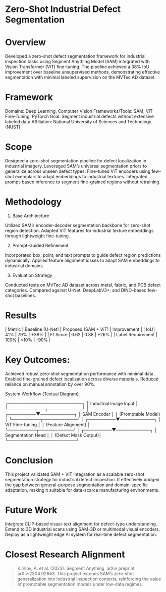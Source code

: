 # Zero-Shot Industrial Defect Segmentation

# Overview
Developed a zero-shot defect segmentation framework for industrial inspection tasks using Segment Anything Model (SAM) integrated with Vision Transformer (ViT) fine-tuning. The pipeline achieved a 38% IoU improvement over baseline unsupervised methods, demonstrating effective segmentation with minimal labeled supervision on the MVTec AD dataset.

# Framework
Domains: Deep Learning, Computer Vision
Frameworks/Tools: SAM, ViT Fine-Tuning, PyTorch
Goal: Segment industrial defects without extensive labeled data
Affiliation: National University of Sciences and Technology (NUST)

# Scope
 Designed a zero-shot segmentation pipeline for defect localization in industrial imagery.
 Leveraged SAM’s universal segmentation priors to generalize across unseen defect types.
 Fine-tuned ViT encoders using few-shot exemplars to adapt embeddings to industrial textures.
 Integrated prompt-based inference to segment fine-grained regions without retraining.

# Methodology
 1. Base Architecture

 Utilized SAM’s encoder-decoder segmentation backbone for zero-shot region detection.
 Adapted ViT features for industrial texture embeddings through lightweight fine-tuning.

 2. Prompt-Guided Refinement

 Incorporated box, point, and text prompts to guide defect region predictions dynamically.
 Applied feature alignment losses to adapt SAM embeddings to industrial domains.

 3. Evaluation Strategy

 Conducted tests on MVTec AD dataset across metal, fabric, and PCB defect categories.
 Compared against U-Net, DeepLabV3+, and DINO-based few-shot baselines.

# Results
| Metric            | Baseline (U-Net) | Proposed (SAM + ViT) | Improvement |
| IoU               | 41%              | 79%              | +38%        |
| F1 Score          | 0.62             | 0.88             | +26%        |
| Label Requirement | 100%             | <10%             | -90%        |

# Key Outcomes:
 Achieved robust zero-shot segmentation performance with minimal data.
 Enabled fine-grained defect localization across diverse materials.
 Reduced reliance on manual annotation by over 90%.

System Workflow (Textual Diagram)

┌────────────────────────┐
│  Industrial Image Input │
└────────────┬───────────┘
             │
   ┌─────────▼───────────┐
   │  SAM Encoder         │
   │  (Promptable Model)  │
   └─────────┬───────────┘
             │
   ┌─────────▼───────────┐
   │  ViT Fine-tuning     │
   │  (Feature Alignment) │
   └─────────┬───────────┘
             │
   ┌─────────▼───────────┐
   │  Segmentation Head   │
   │  (Defect Mask Output)│
   └──────────────────────┘


# Conclusion
This project validated SAM + ViT integration as a scalable zero-shot segmentation strategy for industrial defect inspection. It effectively bridged the gap between general-purpose segmentation and domain-specific adaptation, making it suitable for data-scarce manufacturing environments.

# Future Work
 Integrate CLIP-based visual-text alignment for defect-type understanding.
 Extend to 3D industrial scans using SAM-3D or multimodal visual encoders.
 Deploy as a lightweight edge AI system for real-time defect segmentation.

# Closest Research Alignment
> Kirillov, A. et al. (2023). Segment Anything. arXiv preprint arXiv:2304.02643.
> This project extends SAM’s zero-shot generalization into industrial inspection contexts, reinforcing the value of promptable segmentation models under low-data regimes.
